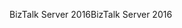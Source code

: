 <span data-ttu-id="e0a18-101">BizTalk Server 2016</span><span class="sxs-lookup"><span data-stu-id="e0a18-101">BizTalk Server 2016</span></span>